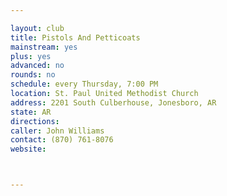 ```yaml
---

layout: club
title: Pistols And Petticoats
mainstream: yes
plus: yes
advanced: no
rounds: no
schedule: every Thursday, 7:00 PM
location: St. Paul United Methodist Church
address: 2201 South Culberhouse, Jonesboro, AR
state: AR
directions: 
caller: John Williams
contact: (870) 761-8076
website: 



---
```


